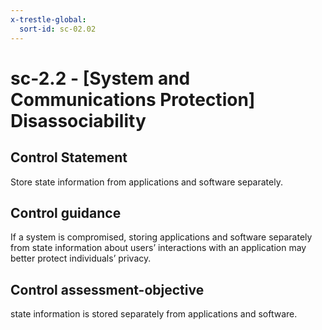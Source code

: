 ```yaml
---
x-trestle-global:
  sort-id: sc-02.02
---
```


# sc-2.2 - \[System and Communications Protection\] Disassociability

## Control Statement

Store state information from applications and software separately.

## Control guidance

If a system is compromised, storing applications and software separately from state information about users’ interactions with an application may better protect individuals’ privacy.

## Control assessment-objective

state information is stored separately from applications and software.
